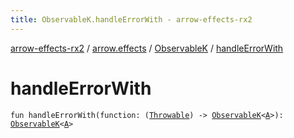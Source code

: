 ```yaml
---
title: ObservableK.handleErrorWith - arrow-effects-rx2
---
```


[arrow-effects-rx2](../../index.html) / [arrow.effects](../index.html) / [ObservableK](index.html) / [handleErrorWith](./handle-error-with.html)

# handleErrorWith

`fun handleErrorWith(function: (`[`Throwable`](https://kotlinlang.org/api/latest/jvm/stdlib/kotlin/-throwable/index.html)`) -> `[`ObservableK`](index.html)`<`[`A`](index.html#A)`>): `[`ObservableK`](index.html)`<`[`A`](index.html#A)`>`
